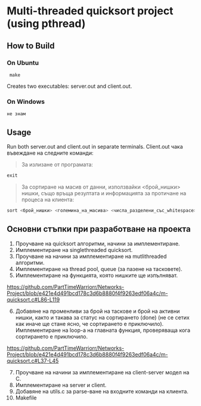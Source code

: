 # Multi-threaded quicksort project (using pthread)

## How to Build 
### On Ubuntu
```
 make
```
Creates two executables: server.out and client.out.
### On Windows
```
не знам
```

## Usage
Run both server.out and client.out in separate terminals. 
Client.out чака въвеждане на следните команди:

>За излизане от програмата:
```c
exit
```
>За сортиране на масив от данни, използвайки <брой_нишки> нишки, също връща резултата и информацията за протичане на процеса на клиента:
```c
sort <брой_нишки> <големина_на_масива> <числа_разделени_със_whitespace>
```

## Основни стъпки при разработване на проекта
1. Проучване на quicksort алгоритми, начини за имплементиране. 
2. Имплементиране на singlethreaded quicksort.
3. Проучване на начини за имплементиране на mutlithreaded алгоритми. 
4. Имплементиране на thread pool, queue (за пазене на тасковете).
5. Имплементиране на функцията, която нишките ще изпълняват.

https://github.com/PartTimeWarriorr/Networks-Project/blob/e421e4d491bcd178c3d6b8880f4f9263edf06a4c/m-quicksort.c#L86-L119

6. Добавяне на променливи за брой на таскове и брой на активни нишки, както и такава за статус на сортирането (done) 
(не се сетих как иначе ще стане ясно, че сортирането е приключило). Имплементиране на loop-a на главната функция, проверяваща кога сортирането е приключило.

https://github.com/PartTimeWarriorr/Networks-Project/blob/e421e4d491bcd178c3d6b8880f4f9263edf06a4c/m-quicksort.c#L37-L45

7. Проучване на начини за имплементиране на client-server модел на C.
8. Имплементиране на server и client.
9. Добавяне на utils.c за parse-ване на входните команди на клиента.
10. Makefile
